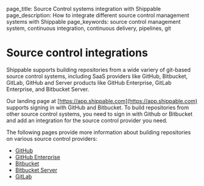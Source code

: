 page_title: Source Control systems integration with Shippable
page_description: How to integrate different source control management systems with Shippable
page_keywords: source control management system, continuous integration, continuous delivery, pipelines, git

# Source control integrations

Shippable supports building repositories from a wide variery of git-based source control systems, including SaaS providers like GitHub, Bitbucket, GitLab, GitHub and Server products like GitHub Enterprise, GitLab Enterprise, and Bitbucket Server.

Our landing page at [https://app.shippable.com](https://app.shippable.com) supports signing in with GitHub and Bitbucket. To build repositories from other source control systems, you need to sign in with Github or Bitbucket and add an integration for the source control provider you need.  

The following pages provide more information about building repositories on various source control providers:

- [GitHub](github/)
- [GitHub Enterprise](githubEnterprise/)
- [Bitbucket](bitbucket/)
- [Bitbucket Server](bitbucketServer/)
- [GitLab](gitlab/)
